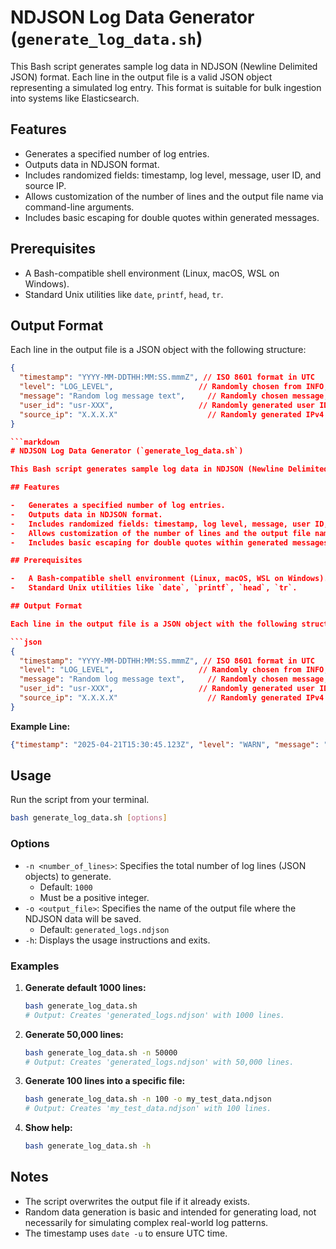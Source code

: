 # NDJSON Log Data Generator (`generate_log_data.sh`)

This Bash script generates sample log data in NDJSON (Newline Delimited JSON) format. Each line in the output file is a valid JSON object representing a simulated log entry. This format is suitable for bulk ingestion into systems like Elasticsearch.

## Features

-   Generates a specified number of log entries.
-   Outputs data in NDJSON format.
-   Includes randomized fields: timestamp, log level, message, user ID, and source IP.
-   Allows customization of the number of lines and the output file name via command-line arguments.
-   Includes basic escaping for double quotes within generated messages.

## Prerequisites

-   A Bash-compatible shell environment (Linux, macOS, WSL on Windows).
-   Standard Unix utilities like `date`, `printf`, `head`, `tr`.

## Output Format

Each line in the output file is a JSON object with the following structure:

```json
{
  "timestamp": "YYYY-MM-DDTHH:MM:SS.mmmZ", // ISO 8601 format in UTC
  "level": "LOG_LEVEL",                   // Randomly chosen from INFO, WARN, ERROR, DEBUG, TRACE
  "message": "Random log message text",     // Randomly chosen message, with internal quotes escaped
  "user_id": "usr-XXX",                   // Randomly generated user ID (e.g., usr-1 to usr-1000)
  "source_ip": "X.X.X.X"                    // Randomly generated IPv4 address
}

```markdown
# NDJSON Log Data Generator (`generate_log_data.sh`)

This Bash script generates sample log data in NDJSON (Newline Delimited JSON) format. Each line in the output file is a valid JSON object representing a simulated log entry. This format is suitable for bulk ingestion into systems like Elasticsearch.

## Features

-   Generates a specified number of log entries.
-   Outputs data in NDJSON format.
-   Includes randomized fields: timestamp, log level, message, user ID, and source IP.
-   Allows customization of the number of lines and the output file name via command-line arguments.
-   Includes basic escaping for double quotes within generated messages.

## Prerequisites

-   A Bash-compatible shell environment (Linux, macOS, WSL on Windows).
-   Standard Unix utilities like `date`, `printf`, `head`, `tr`.

## Output Format

Each line in the output file is a JSON object with the following structure:

```json
{
  "timestamp": "YYYY-MM-DDTHH:MM:SS.mmmZ", // ISO 8601 format in UTC
  "level": "LOG_LEVEL",                   // Randomly chosen from INFO, WARN, ERROR, DEBUG, TRACE
  "message": "Random log message text",     // Randomly chosen message, with internal quotes escaped
  "user_id": "usr-XXX",                   // Randomly generated user ID (e.g., usr-1 to usr-1000)
  "source_ip": "X.X.X.X"                    // Randomly generated IPv4 address
}
```

**Example Line:**

```json
{"timestamp": "2025-04-21T15:30:45.123Z", "level": "WARN", "message": "Memory usage high", "user_id": "usr-542", "source_ip": "192.168.10.5"}
```

## Usage

Run the script from your terminal.

```bash
bash generate_log_data.sh [options]
```

### Options

-   `-n <number_of_lines>`: Specifies the total number of log lines (JSON objects) to generate.
    -   Default: `1000`
    -   Must be a positive integer.
-   `-o <output_file>`: Specifies the name of the output file where the NDJSON data will be saved.
    -   Default: `generated_logs.ndjson`
-   `-h`: Displays the usage instructions and exits.

### Examples

1.  **Generate default 1000 lines:**
    ```bash
    bash generate_log_data.sh
    # Output: Creates 'generated_logs.ndjson' with 1000 lines.
    ```

2.  **Generate 50,000 lines:**
    ```bash
    bash generate_log_data.sh -n 50000
    # Output: Creates 'generated_logs.ndjson' with 50,000 lines.
    ```

3.  **Generate 100 lines into a specific file:**
    ```bash
    bash generate_log_data.sh -n 100 -o my_test_data.ndjson
    # Output: Creates 'my_test_data.ndjson' with 100 lines.
    ```

4.  **Show help:**
    ```bash
    bash generate_log_data.sh -h
    ```

## Notes

-   The script overwrites the output file if it already exists.
-   Random data generation is basic and intended for generating load, not necessarily for simulating complex real-world log patterns.
-   The timestamp uses `date -u` to ensure UTC time.
